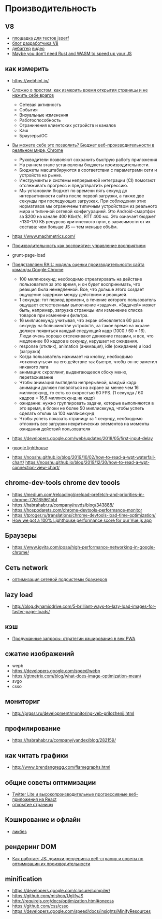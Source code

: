 # Производительность


## V8

 * [площадка для тестов jsperf](https://jsperf.com/popular)
 * [блог разработчика V8](https://mrale.ph/blog/2015/04/12/jsunderhood.html)
 * [дебаггер](https://github.com/mraleph/irhydra) [видео](https://www.youtube.com/watch?v=pycQWDuCBN8)
 * [Maybe you don't need Rust and WASM to speed up your JS](https://mrale.ph/blog/2018/02/03/maybe-you-dont-need-rust-to-speed-up-your-js.html)

##  как измерить

 * https://webhint.io/
 * [Сложно о простом: как измерить время открытия страницы и не нажить себе врагов](https://habrahabr.ru/company/tensor/blog/345434/)
	* Сетевая активность
	* События
	* Визуальные изменения
	* Работоспособность
	* Ограничения клиентских устройств и каналов
	* Кэш
	* Браузеры/ОС
 * [Вы можете себе это позволить? Бюджет веб-производительности в реальном мире, Chrome](https://habrahabr.ru/post/345212/)
    * Руководители позволяют сохранить быструю работу приложения
    * На раннем этапе установлены бюджеты производительности.
    * Бюджеты масштабируются в соответствии с параметрами сети и устройств на рынке.
    * Инструменты и системы непрерывной интеграции (CI) помогают отслеживать прогресс и предотвратить регрессию.
	* Мы установили бюджет по времени пять секунд до интерактивности сайта после первой загрузки, а также две секунды при последующих загрузках. При соблюдении этих нормативов мы ограничены типичным устройством из реального мира и типичной сетевой конфигурацией. Это Android-смартфон за $200 на канале 400 Кбит/с, RTT 400 мс. Это означает бюджет ~130-170 КБ ресурсов критического пути, в зависимости от их состава: чем больше JS — тем меньше объём.
 * https://www.machmetrics.com/
 * [Производительность как восприятие: управление восприятием](https://habrahabr.ru/company/jugru/blog/343922/)
 * grunt-page-load

 * [Представляем RAIL: модель оценки производительности сайта команды Google Chrome](https://habrahabr.ru/post/308026/)
	* 100 миллисекунд: необходимо отреагировать на действие пользователя за это время, и он будет воспринимать, что реакция была немедленной. Все, что дольше этого создает ощущение  задержки между действием и реакцией.
	* 1 секунда: тот период времени, в течение которого пользователь ощущает естественным выполнение «задачи». «Задачей» может быть, например, загрузка страницы или изменение списка  товаров при изменении фильтра.
	* 16 миллисекунд: учитывая, что экран обновляется 60 раз в секунду на большинстве устройств, за такое время на экране должен появиться каждый следующий кадр (1000 / 60 = 16). Люди  очень хорошо отслеживают движение глазами, и все, что медленнее 60 кадров в секунду, нарушает их ожидания.
	* response (отклик), animation (анимация), idle (ожидание) и load (загрузка)
	* Когда пользователь нажимает на кнопку, необходимо «откликнуться» на его действие так быстро, чтобы он не заметил никакого лага
	* анимация: скроллинг, выдвигающееся сбоку меню, перетаскивание
	* Чтобы анимация выглядела непрерывной, каждый кадр анимации должен появляться на экране за менее чем 16 миллисекунд, то есть со скоростью 60 FPS. (1 секунда / 60 кадров = 16,6 миллисекунд на кадр)
	* ожидание: нужно группировать задачи, которые выполняются в это время, в блоки не более 50 миллисекунд, чтобы успеть сделать отклик за 100 миллисекунд
	* Чтобы успеть показать страницу за 1 секунду, необходимо отложить все загрузки некритических элементов на моменты ожидания действий пользователя
 * https://developers.google.com/web/updates/2018/05/first-input-delay
 * [google lighthouse](https://developers.google.com/web/updates/2018/05/lighthouse)
 * https://nooshu.github.io/blog/2019/10/02/how-to-read-a-wpt-waterfall-chart/ https://nooshu.github.io/blog/2019/12/30/how-to-read-a-wpt-connection-view-chart/

##  chrome-dev-tools chrome dev toools

 * https://medium.com/reloading/preload-prefetch-and-priorities-in-chrome-776165961bbf
 * https://habrahabr.ru/company/ruvds/blog/343888/
 * https://hospodarets.com/chrome-devtools-performance-monitor
 * https://tproger.ru/translations/chrome-devtools-load-time-optimization/
 * [How we got a 100% Lighthouse performance score for our Vue.js app](https://checklyhq.com/blog/2018/08/how-we-got-a-100-lighthouse-performance-score-for-our-vue.js-app/)

## Браузеры

 * https://www.igvita.com/posa/high-performance-networking-in-google-chrome/

## Сеть network

 * [оптимизация сетевой подсистемы браузеров](https://habr.com/company/ruvds/blog/354070/)

##  lazy load

 * http://blog.dynamicdrive.com/5-brilliant-ways-to-lazy-load-images-for-faster-page-loads/

## кэш

 * [Продуманные запросы: стратегии кэширования в век PWA](https://habr.com/ru/company/ruvds/blog/478326/)

##  сжатие изображений

 * wepb
 * https://developers.google.com/speed/webp
 * https://gtmetrix.com/blog/what-does-image-optimization-mean/
 * svgo
 * csso

##  мониториг

 * http://prgssr.ru/development/monitoring-veb-prilozhenij.html

##  профилирование

 * https://habrahabr.ru/company/yandex/blog/282159/

##  как читать графики

 * http://www.brendangregg.com/flamegraphs.html

##  общие советы оптимизации

 * [Twitter Lite и высокопроизводительные прогрессивные веб-приложения на React](https://habrahabr.ru/post/327494/)
 * [открытие страницы](https://habr.com/post/274129/)

## Кэширование и офлайн

 * [ликбез](https://habr.com/post/274129/)

##  рендеринг DOM

 * [Как работает JS: движки рендеринга веб-страниц и советы по оптимизации их производительности](https://habrahabr.ru/company/ruvds/blog/351802/)

##  minification

 * https://developers.google.com/closure/compiler/
 * https://github.com/mishoo/UglifyJS
 * http://requirejs.org/docs/optimization.html#onecss
 * https://github.com/css/csso
 * https://developers.google.com/speed/docs/insights/MinifyResources

